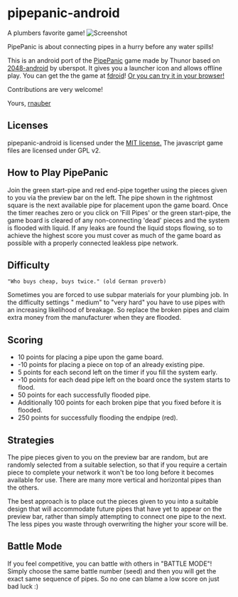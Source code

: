 pipepanic-android
===================
A plumbers favorite game!
![Screenshot](screenshot.png)

PipePanic is about connecting pipes in a hurry before any water spills!

This is an android port of the [PipePanic](http://www.users.waitrose.com/~thunor/jspp/index.html)
game made by Thunor based on [2048-android](https://github.com/uberspot/2048-android) by uberspot.
It gives you a launcher icon and allows offline play. You can get the the game
at [fdroid](https://f-droid.org/repository/browse/?fdid=org.olgsoft.apipepanic)!
[Or you can try it in your browser!](https://htmlpreview.github.io/?https://github.com/rnauber/pipepanic-android/blob/master/assets/jspp/index.html)

Contributions are very welcome!

Yours,
[rnauber](https://github.com/rnauber)

## Licenses

pipepanic-android is licensed under
the [MIT license.](https://github.com/rnauber/pipepanic-android/blob/master/LICENSE)
The javascript game files are licensed under GPL v2.

## How to Play PipePanic

Join the green start-pipe and red end-pipe together using the pieces given to you via the preview
bar on the left. The pipe shown in the rightmost square is the next available pipe for placement
upon the game board. Once the timer reaches zero or you click on 'Fill Pipes' or the green
start-pipe, the game board is cleared of any non-connecting 'dead' pieces and the system is flooded
with liquid. If any leaks are found the liquid stops flowing, so to achieve the highest score you
must cover as much of the game board as possible with a properly connected leakless pipe network.

## Difficulty

    "Who buys cheap, buys twice." (old German proverb)

Sometimes you are forced to use subpar materials for your plumbing job. In the difficulty settings "
medium" to "very hard" you have to use pipes with an increasing likelihood of breakage. So replace
the broken pipes and claim extra money from the manufacturer when they are flooded.

## Scoring

<ul>
    <li>10 points for placing a pipe upon the game board.
    </li>
    <li>-10 points for placing a piece on top of an already existing
        pipe.
    </li>
    <li>5 points for each second left on the timer if you fill the
        system early.
    </li>
    <li>-10 points for each dead pipe left on the board once the system
        starts to flood.
    </li>
    <li>50 points for each successfully flooded pipe.
    </li>
    <li>Additionally 100 points for each broken pipe that you fixed before it is flooded.
    </li>
    <li>250 points for successfully flooding the endpipe (red).
    </li>
</ul>

## Strategies

The pipe pieces given to you on the preview bar are random, but are randomly selected from a
suitable selection, so that if you require a certain piece to complete your network it won't be too
long before it becomes available for use. There are many more vertical and horizontal pipes than the
others.

The best approach is to place out the pieces given to you into a suitable design that will
accommodate future pipes that have yet to appear on the preview bar, rather than simply attempting
to connect one pipe to the next. The less pipes you waste through overwriting the higher your score
will be.

## Battle Mode

If you feel competitive, you can battle with others in "BATTLE MODE"!
Simply choose the same battle number (seed) and then you will get the exact same sequence of pipes.
So no one can blame a low score on just bad luck :)

